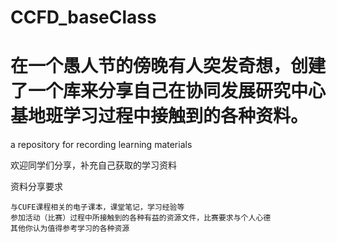 # CCFD_baseClass
# 在一个愚人节的傍晚有人突发奇想，创建了一个库来分享自己在协同发展研究中心基地班学习过程中接触到的各种资料。
a repository for recording learning materials

欢迎同学们分享，补充自己获取的学习资料  

  资料分享要求
  
    与CUFE课程相关的电子课本，课堂笔记，学习经验等  
    参加活动（比赛）过程中所接触到的各种有益的资源文件，比赛要求与个人心德  
    其他你认为值得参考学习的各种资源

